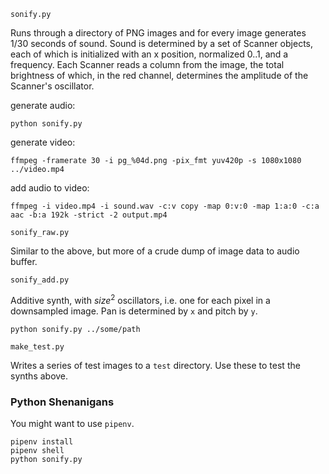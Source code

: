 `sonify.py`

Runs through a directory of PNG images and for every image generates 1/30 seconds of sound. Sound is determined by a set of Scanner objects, each of which is initialized with an x position, normalized 0..1, and a frequency. Each Scanner reads a column from the image, the total brightness of which, in the red channel, determines the amplitude of the Scanner's oscillator.

generate audio:

    python sonify.py

generate video:

    ffmpeg -framerate 30 -i pg_%04d.png -pix_fmt yuv420p -s 1080x1080 ../video.mp4

add audio to video:

    ffmpeg -i video.mp4 -i sound.wav -c:v copy -map 0:v:0 -map 1:a:0 -c:a aac -b:a 192k -strict -2 output.mp4

`sonify_raw.py`

Similar to the above, but more of a crude dump of image data to audio buffer.

`sonify_add.py`

Additive synth, with $size^2$ oscillators, i.e. one for each pixel in a downsampled image. Pan is determined by `x` and pitch by `y`.

    python sonify.py ../some/path

`make_test.py`

Writes a series of test images to a `test` directory. Use these to test the synths above.

### Python Shenanigans

You might want to use `pipenv`.

    pipenv install
    pipenv shell
    python sonify.py
